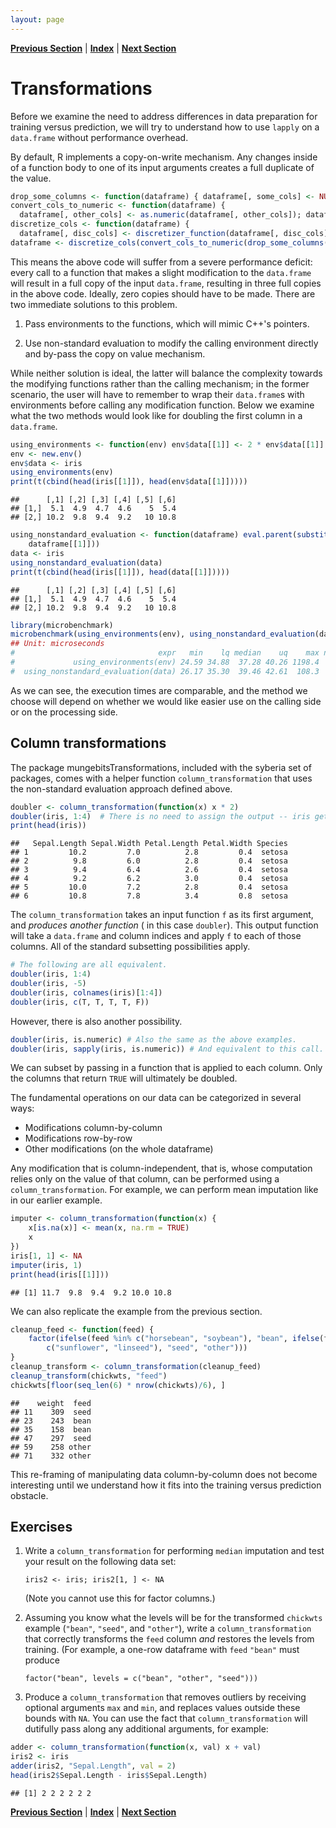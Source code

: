 ```yaml
---
layout: page
---
```



**[Previous Section](filtering_out_values.md)** | **[Index](../../README.md)** | **[Next Section](column_transformations.md)**




Transformations
======

Before we examine the need to address differences in data preparation for training versus
prediction, we will try to understand how to use `lapply` on a `data.frame` without performance
overhead.

By default, R implements a copy-on-write mechanism. Any changes inside of a function body
to one of its input arguments creates a full duplicate of the value.

```r
drop_some_columns <- function(dataframe) { dataframe[, some_cols] <- NULL; dataframe }
convert_cols_to_numeric <- function(dataframe) {
  dataframe[, other_cols] <- as.numeric(dataframe[, other_cols]); dataframe }
discretize_cols <- function(dataframe) {
  dataframe[, disc_cols] <- discretizer_function(dataframe[, disc_cols]) }
dataframe <- discretize_cols(convert_cols_to_numeric(drop_some_columns(dataframe)))
```

This means the above code will suffer from a severe performance deficit: every call to a
function that makes a slight modification to the `data.frame` will result in a full copy of
the input `data.frame`, resulting in three full copies in the above code. Ideally, zero
copies should have to be made. There are two immediate solutions to this problem.

  1. Pass environments to the functions, which will mimic C++'s pointers.
  
  2. Use non-standard evaluation to modify the calling environment directly
     and by-pass the copy on value mechanism.
     
While neither solution is ideal, the latter will balance the complexity towards
the modifying functions rather than the calling mechanism; in the former scenario, the user
will have to remember to wrap their `data.frame`s with environments before calling
any modification function. Below we examine what the two methods would look like for
doubling the first column in a `data.frame`.


```r
using_environments <- function(env) env$data[[1]] <- 2 * env$data[[1]]
env <- new.env()
env$data <- iris
using_environments(env)
print(t(cbind(head(iris[[1]]), head(env$data[[1]]))))
```

```
##      [,1] [,2] [,3] [,4] [,5] [,6]
## [1,]  5.1  4.9  4.7  4.6    5  5.4
## [2,] 10.2  9.8  9.4  9.2   10 10.8
```



```r
using_nonstandard_evaluation <- function(dataframe) eval.parent(substitute(dataframe[[1]] <- 2 * 
    dataframe[[1]]))
data <- iris
using_nonstandard_evaluation(data)
print(t(cbind(head(iris[[1]]), head(data[[1]]))))
```

```
##      [,1] [,2] [,3] [,4] [,5] [,6]
## [1,]  5.1  4.9  4.7  4.6    5  5.4
## [2,] 10.2  9.8  9.4  9.2   10 10.8
```


```r
library(microbenchmark)
microbenchmark(using_environments(env), using_nonstandard_evaluation(data))
## Unit: microseconds
#                                expr   min    lq median    uq    max neval
#             using_environments(env) 24.59 34.88  37.28 40.26 1198.4   100
#  using_nonstandard_evaluation(data) 26.17 35.30  39.46 42.61  108.3   100
```

As we can see, the execution times are comparable, and the method we choose
will depend on whether we would like easier use on the calling side or on the processing side.

Column transformations
--------

The package mungebitsTransformations, included with the syberia set of packages, comes
with a helper function `column_transformation` that uses the non-standard evaluation
approach defined above.


```r
doubler <- column_transformation(function(x) x * 2)
doubler(iris, 1:4)  # There is no need to assign the output -- iris gets modified directly
print(head(iris))
```

```
##   Sepal.Length Sepal.Width Petal.Length Petal.Width Species
## 1         10.2         7.0          2.8         0.4  setosa
## 2          9.8         6.0          2.8         0.4  setosa
## 3          9.4         6.4          2.6         0.4  setosa
## 4          9.2         6.2          3.0         0.4  setosa
## 5         10.0         7.2          2.8         0.4  setosa
## 6         10.8         7.8          3.4         0.8  setosa
```


The `column_transformation` takes an input function `f` as its first argument, and *produces another function* (
in this case `doubler`). This output function will take a `data.frame` and column indices and apply `f` to
each of those columns. All of the standard subsetting possibilities apply.

```r
# The following are all equivalent.
doubler(iris, 1:4)
doubler(iris, -5)
doubler(iris, colnames(iris)[1:4])
doubler(iris, c(T, T, T, T, F))
```

However, there is also another possibility.

```r
doubler(iris, is.numeric) # Also the same as the above examples.
doubler(iris, sapply(iris, is.numeric)) # And equivalent to this call.
```

We can subset by passing in a function that is applied to each column. Only the columns that return
`TRUE` will ultimately be doubled.

The fundamental operations on our data can be categorized in several ways: 

  - Modifications column-by-column
  - Modifications row-by-row
  - Other modifications (on the whole dataframe)

Any modification that is column-independent, that is, whose computation relies only on the value
of that column, can be performed using a `column_transformation`. For example, we can perform mean
imputation like in our earlier example.


```r
imputer <- column_transformation(function(x) {
    x[is.na(x)] <- mean(x, na.rm = TRUE)
    x
})
iris[1, 1] <- NA
imputer(iris, 1)
print(head(iris[[1]]))
```

```
## [1] 11.7  9.8  9.4  9.2 10.0 10.8
```


We can also replicate the example from the previous section.


```r
cleanup_feed <- function(feed) {
    factor(ifelse(feed %in% c("horsebean", "soybean"), "bean", ifelse(feed %in% 
        c("sunflower", "linseed"), "seed", "other")))
}
cleanup_transform <- column_transformation(cleanup_feed)
cleanup_transform(chickwts, "feed")
chickwts[floor(seq_len(6) * nrow(chickwts)/6), ]
```

```
##    weight  feed
## 11    309  seed
## 23    243  bean
## 35    158  bean
## 47    297  seed
## 59    258 other
## 71    332 other
```


This re-framing of manipulating data column-by-column does not become interesting until
we understand how it fits into the training versus prediction obstacle.

Exercises
---------

1. Write a `column_transformation` for performing `median` imputation and test your result on
   the following data set:

   `iris2 <- iris; iris2[1, ] <- NA`

   (Note you cannot use this for factor columns.)

2. Assuming you know what the levels will be for the transformed `chickwts` example (`"bean"`, 
   `"seed"`, and `"other"`), write a `column_transformation` that correctly transforms 
   the `feed` column *and* restores the levels from training. (For example, a one-row dataframe
   with `feed` `"bean"` must produce
   
   `factor("bean", levels = c("bean", "other", "seed")))`
   
3. Produce a `column_transformation` that removes outliers by receiving optional arguments
   `max` and `min`, and replaces values outside these bounds with `NA`. You can use the 
   fact that `column_transformation` will dutifully pass along any additional arguments, for example:
   

```r
adder <- column_transformation(function(x, val) x + val)
iris2 <- iris
adder(iris2, "Sepal.Length", val = 2)
head(iris2$Sepal.Length - iris$Sepal.Length)
```

```
## [1] 2 2 2 2 2 2
```


**[Previous Section](filtering_out_values.md)** | **[Index](../../README.md)** | **[Next Section](column_transformations.md)**
